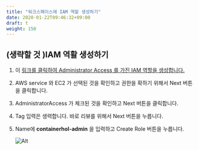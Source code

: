 ```yaml
---
title: "워크스페이스에 IAM 역할 생성하기"
date: 2020-01-22T09:46:32+09:00
draft: t
weight: 150
---
```


## (생략할 것 )IAM 역활 생성하기

1. 이 [링크를 클릭하여 Administrator Access 를 가진 IAM 역할을 생성합니다.](https://console.aws.amazon.com/iam/home#/roles$new?step=review&commonUseCase=EC2%2BEC2&selectedUseCase=EC2&policies=arn:aws:iam::aws:policy%2FAdministratorAccess)

2. AWS service 와 EC2 가 선택된 것을 확인하고 권한을 확하기 위해서 Next 버튼을 클릭합니다.

3. AdministratorAccess 가 체크된 것을 확인하고 Next 버튼을 클릭합니다.

4. Tag 입력은 생력합니다. 바로 리뷰를 위해서 Next 버튼을 누릅니다.

5. Name에 **containerhol-admin** 을 입력하고 Create Role 버튼을 누릅니다.

     ![Alt](/images/iam/create-role.png "cloud9 afters")
